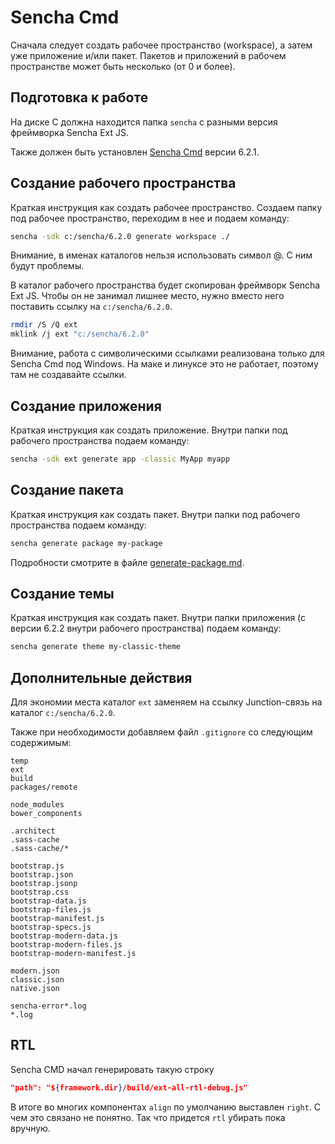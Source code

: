 
Sencha Cmd
==========

Сначала следует создать рабочее пространство (workspace), а затем уже приложение и/или пакет. 
Пакетов и приложений в рабочем пространстве может быть несколько (от 0 и более).

Подготовка к работе
-------------------

На диске С должна находится папка `sencha` с разными версия фреймворка Sencha Ext JS.

Также должен быть установлен [Sencha Cmd](https://www.sencha.com/products/extjs/cmd-download/) версии 6.2.1.

Создание рабочего пространства
------------------------------

Краткая инструкция как создать рабочее пространство.
Создаем папку под рабочее пространство, переходим в нее и подаем команду:

```bash
sencha -sdk c:/sencha/6.2.0 generate workspace ./
```

Внимание, в именах каталогов нельзя использовать символ @. С ним будут проблемы.

В каталог рабочего пространства будет скопирован фреймворк Sencha Ext JS.
Чтобы он не занимал лишнее место, нужно вместо него поставить ссылку на `c:/sencha/6.2.0`.

```bash
rmdir /S /Q ext
mklink /j ext "c:/sencha/6.2.0"
```

Внимание, работа с символическими ссылками реализована только для Sencha Cmd под Windows.
На маке и линуксе это не работает, поэтому там не создавайте ссылки.

Создание приложения
-------------------

Краткая инструкция как создать приложение.
Внутри папки под рабочего пространства подаем команду:

```bash
sencha -sdk ext generate app -classic MyApp myapp
```

Создание пакета
---------------

Краткая инструкция как создать пакет.
Внутри папки под рабочего пространства подаем команду:

```bash
sencha generate package my-package
```

Подробности смотрите в файле [generate-package.md](generate-package.md).

Создание темы
---------------

Краткая инструкция как создать пакет.
Внутри папки приложения (с версии 6.2.2 внутри рабочего пространства) подаем команду:

```bash
sencha generate theme my-classic-theme
```

Дополнительные действия
-----------------------

Для экономии места каталог `ext` заменяем на ссылку Junction-связь на каталог `c:/sencha/6.2.0`.

Также при необходимости добавляем файл `.gitignore` со следующим содержимым:

```
temp
ext
build
packages/remote

node_modules
bower_components

.architect
.sass-cache
.sass-cache/*

bootstrap.js
bootstrap.json
bootstrap.jsonp
bootstrap.css
bootstrap-data.js
bootstrap-files.js
bootstrap-manifest.js
bootstrap-specs.js
bootstrap-modern-data.js
bootstrap-modern-files.js
bootstrap-modern-manifest.js

modern.json
classic.json
native.json

sencha-error*.log
*.log
```

RTL
---

Sencha CMD начал генерировать такую строку 
```JSON
"path": "${framework.dir}/build/ext-all-rtl-debug.js"
```
В итоге во многих компонентах `align` по умолчанию выставлен `right`.
С чем это связано не понятно. Так что придется `rtl` убирать пока вручную.
